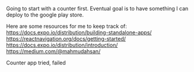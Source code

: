Going to start with a counter first.
Eventual goal is to have something I can deploy to the google play store.

Here are some resources for me to keep track of:
https://docs.expo.io/distribution/building-standalone-apps/
https://reactnavigation.org/docs/getting-started/
https://docs.expo.io/distribution/introduction/
https://medium.com/@mahmudahsan/

Counter app tried, failed
